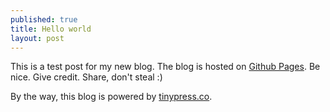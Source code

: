 ```yaml
---
published: true
title: Hello world
layout: post
---
```

This is a test post for my new blog. The blog is hosted on [Github Pages](http://pages.github.com/). Be nice. Give credit. Share, don't steal :)

By the way, this blog is powered by [tinypress.co](https://tinypress.co).